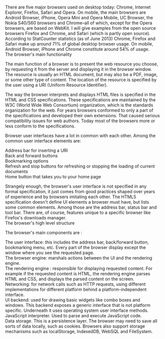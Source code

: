 <p>There are five major browsers used on desktop today: Chrome, Internet Explorer, Firefox, Safari and Opera. On mobile, the main browsers are Android Browser, iPhone, Opera Mini and Opera Mobile, UC Browser, the Nokia S40/S60 browsers and Chrome&ndash;all of which, except for the Opera browsers, are based on WebKit. I will give examples from the open source browsers Firefox and Chrome, and Safari (which is partly open source). According to StatCounter statistics (as of June 2013) Chrome, Firefox and Safari make up around 71% of global desktop browser usage. On mobile, Android Browser, iPhone and Chrome constitute around 54% of usage.<br />
The browser's main functionality</p>

<p>The main function of a browser is to present the web resource you choose, by requesting it from the server and displaying it in the browser window. The resource is usually an HTML document, but may also be a PDF, image, or some other type of content. The location of the resource is specified by the user using a URI (Uniform Resource Identifier).</p>

<p>The way the browser interprets and displays HTML files is specified in the HTML and CSS specifications. These specifications are maintained by the W3C (World Wide Web Consortium) organization, which is the standards organization for the web. For years browsers conformed to only a part of the specifications and developed their own extensions. That caused serious compatibility issues for web authors. Today most of the browsers more or less conform to the specifications.</p>

<p>Browser user interfaces have a lot in common with each other. Among the common user interface elements are:</p>

<p> Address bar for inserting a URI<br />
 Back and forward buttons<br />
 Bookmarking options<br />
 Refresh and stop buttons for refreshing or stopping the loading of current documents<br />
 Home button that takes you to your home page</p>

<p>Strangely enough, the browser's user interface is not specified in any formal specification, it just comes from good practices shaped over years of experience and by browsers imitating each other. The HTML5 specification doesn't define UI elements a browser must have, but lists some common elements. Among those are the address bar, status bar and tool bar. There are, of course, features unique to a specific browser like Firefox's downloads manager.<br />
The browser's high level structure</p>

<p>The browser's main components are :</p>

<p> The user interface: this includes the address bar, back/forward button, bookmarking menu, etc. Every part of the browser display except the window where you see the requested page.<br />
 The browser engine: marshals actions between the UI and the rendering engine.<br />
 The rendering engine : responsible for displaying requested content. For example if the requested content is HTML, the rendering engine parses HTML and CSS, and displays the parsed content on the screen.<br />
 Networking: for network calls such as HTTP requests, using different implementations for different platform behind a platform-independent interface.<br />
 UI backend: used for drawing basic widgets like combo boxes and windows. This backend exposes a generic interface that is not platform specific. Underneath it uses operating system user interface methods.<br />
 JavaScript interpreter. Used to parse and execute JavaScript code.<br />
 Data storage. This is a persistence layer. The browser may need to save all sorts of data locally, such as cookies. Browsers also support storage mechanisms such as localStorage, IndexedDB, WebSQL and FileSystem.<br />
</p>
